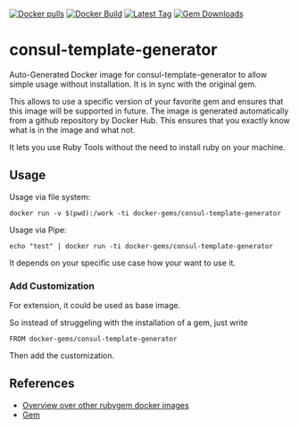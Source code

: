 [![Docker pulls](https://img.shields.io/docker/pulls/rubygem/consul-template-generator.svg)](https://hub.docker.com/r/rubygem/consul-template-generator/)
[![Docker Build](https://img.shields.io/docker/automated/rubygem/consul-template-generator.svg)](https://hub.docker.com/r/rubygem/consul-template-generator/)
[![Latest Tag](https://img.shields.io/github/tag/docker-rubygem/consul-template-generator.svg)](https://hub.docker.com/r/rubygem/consul-template-generator/)
[![Gem Downloads](https://img.shields.io/gem/dt/consul-template-generator.svg)](https://rubygems.org/gems/consul-template-generator/)
# consul-template-generator

Auto-Generated Docker image for consul-template-generator to allow simple usage without installation.
It is in sync with the original gem.

This allows to use a specific version of your favorite gem and ensures that this image will be supported in future.
The image is generated automatically from a github repository by Docker Hub.
This ensures that you exactly know what is in the image and what not.

It lets you use Ruby Tools without the need to install ruby on your machine.

## Usage

Usage via file system:

`docker run -v $(pwd):/work -ti docker-gems/consul-template-generator`

Usage via Pipe:

`echo "test" | docker run -ti docker-gems/consul-template-generator`

It depends on your specific use case how your want to use it.

### Add Customization

For extension, it could be used as base image.

So instead of struggeling with the installation of a gem, just write

`FROM docker-gems/consul-template-generator`

Then add the customization.

## References

 - [Overview over other rubygem docker images](https://github.com/thinkbot/docker-rubygem)
 - [Gem](https://rubygems.org/gems/consul-template-generator/)
